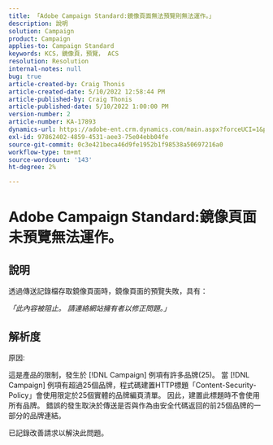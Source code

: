 ```yaml
---
title: 「Adobe Campaign Standard:鏡像頁面無法預覽則無法運作。」
description: 說明
solution: Campaign
product: Campaign
applies-to: Campaign Standard
keywords: KCS，鏡像頁，預覽， ACS
resolution: Resolution
internal-notes: null
bug: true
article-created-by: Craig Thonis
article-created-date: 5/10/2022 12:58:44 PM
article-published-by: Craig Thonis
article-published-date: 5/10/2022 1:00:00 PM
version-number: 2
article-number: KA-17893
dynamics-url: https://adobe-ent.crm.dynamics.com/main.aspx?forceUCI=1&pagetype=entityrecord&etn=knowledgearticle&id=4c3c54e6-60d0-ec11-a7b5-00224809ccc2
exl-id: 97862402-4859-4531-aee3-75e04ebb04fe
source-git-commit: 0c3e421beca46d9fe1952b1f98538a50697216a0
workflow-type: tm+mt
source-wordcount: '143'
ht-degree: 2%

---
```


# Adobe Campaign Standard:鏡像頁面未預覽無法運作。

## 說明


透過傳送記錄檔存取鏡像頁面時，鏡像頁面的預覽失敗，具有：

*「此內容被阻止。 請連絡網站擁有者以修正問題。」*


## 解析度


原因:

這是產品的限制，發生於 [!DNL Campaign] 例項有許多品牌(25)。 當 [!DNL Campaign] 例項有超過25個品牌，程式碼建置HTTP標題「Content-Security-Policy」會使用限定於25個實體的品牌編頁清單。 因此，建置此標題時不會使用所有品牌。 錯誤的發生取決於傳送是否與作為由安全代碼返回的前25個品牌的一部分的品牌連結。

已記錄改善請求以解決此問題。
